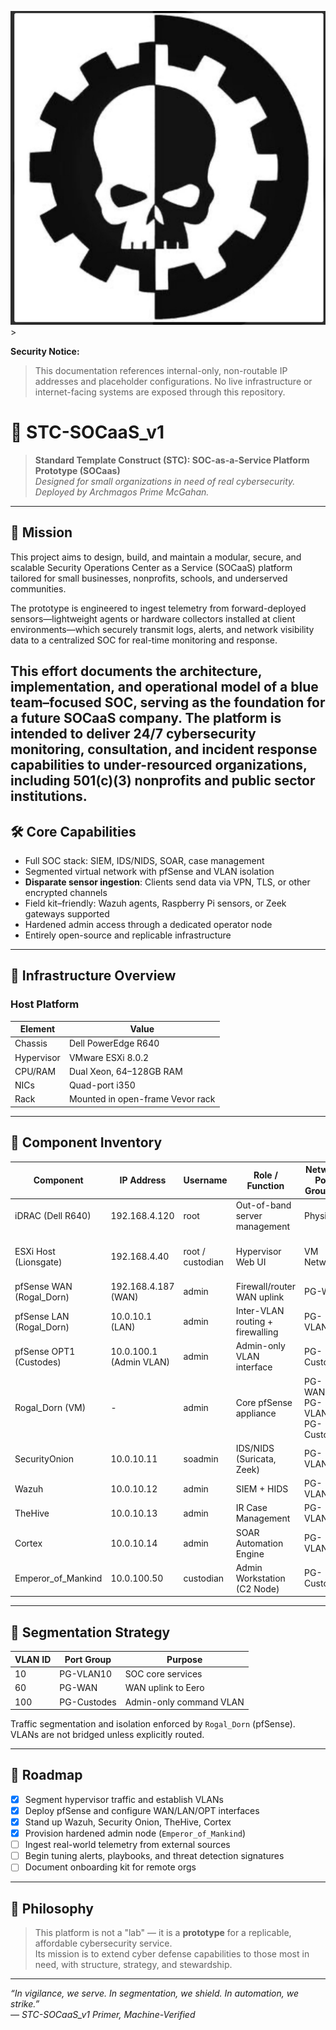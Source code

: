 ![alt text](TYML4855.JPG)> 

**Security Notice:**  
> This documentation references internal-only, non-routable IP addresses and placeholder configurations. No live infrastructure or internet-facing systems are exposed through this repository.

# 🔱 STC-SOCaaS_v1

> **Standard Template Construct (STC): SOC-as-a-Service Platform Prototype (SOCaas)**  
> *Designed for small organizations in need of real cybersecurity. Deployed by Archmagos Prime McGahan.*

---

## 📜 Mission

This project aims to design, build, and maintain a modular, secure, and scalable Security Operations Center as a Service (SOCaaS) platform tailored for small businesses, nonprofits, schools, and underserved communities.

The prototype is engineered to ingest telemetry from forward-deployed sensors—lightweight agents or hardware collectors installed at client environments—which securely transmit logs, alerts, and network visibility data to a centralized SOC for real-time monitoring and response.

This effort documents the architecture, implementation, and operational model of a blue team–focused SOC, serving as the foundation for a future SOCaaS company. The platform is intended to deliver 24/7 cybersecurity monitoring, consultation, and incident response capabilities to under-resourced organizations, including 501(c)(3) nonprofits and public sector institutions.
---

## 🛠️ Core Capabilities

- Full SOC stack: SIEM, IDS/NIDS, SOAR, case management
- Segmented virtual network with pfSense and VLAN isolation
- **Disparate sensor ingestion**: Clients send data via VPN, TLS, or other encrypted channels
- Field kit–friendly: Wazuh agents, Raspberry Pi sensors, or Zeek gateways supported
- Hardened admin access through a dedicated operator node
- Entirely open-source and replicable infrastructure

---

## 🧱 Infrastructure Overview

### Host Platform

| Element       | Value                         |
|---------------|-------------------------------|
| Chassis       | Dell PowerEdge R640           |
| Hypervisor    | VMware ESXi 8.0.2             |
| CPU/RAM       | Dual Xeon, 64–128GB RAM       |
| NICs          | Quad-port i350                |
| Rack          | Mounted in open-frame Vevor rack |

---

## 🧾 Component Inventory

| Component                   | IP Address              | Username         | Role / Function                                | Network Port Group(s)             | Notes                                                   |
|----------------------------|--------------------------|------------------|------------------------------------------------|-----------------------------------|----------------------------------------------------------|
| iDRAC (Dell R640)          | 192.168.4.120            | root             | Out-of-band server management                  | Physical                          | Accessed via micro-USB or LAN                            |
| ESXi Host (Lionsgate)      | 192.168.4.40             | root / custodian | Hypervisor Web UI                              | VM Network                        | Manages all VMs; not part of segmented prototype         |
| pfSense WAN (Rogal_Dorn)   | 192.168.4.187 (WAN)      | admin            | Firewall/router WAN uplink                     | PG-WAN                            | DHCP from Eero                                           |
| pfSense LAN (Rogal_Dorn)   | 10.0.10.1 (LAN)          | admin            | Inter-VLAN routing + firewalling               | PG-VLAN10                         | Gateway for SOC services                                 |
| pfSense OPT1 (Custodes)    | 10.0.100.1 (Admin VLAN)  | admin            | Admin-only VLAN interface                      | PG-Custodes                       | Restricted to `Emperor_of_Mankind`                       |
| Rogal_Dorn (VM)            | -                        | admin            | Core pfSense appliance                         | PG-WAN, PG-VLAN10, PG-Custodes    | Interfaces to all VLANs                                  |
| SecurityOnion              | 10.0.10.11               | soadmin          | IDS/NIDS (Suricata, Zeek)                      | PG-VLAN10                         | Packet inspection, flow analysis                         |
| Wazuh                      | 10.0.10.12               | admin            | SIEM + HIDS                                    | PG-VLAN10                         | Log aggregation, rules, and alerting                     |
| TheHive                    | 10.0.10.13               | admin            | IR Case Management                             | PG-VLAN10                         | Alert triage and SOC workflow                            |
| Cortex                     | 10.0.10.14               | admin            | SOAR Automation Engine                         | PG-VLAN10                         | Enrichment and automated response                        |
| Emperor_of_Mankind         | 10.0.100.50              | custodian        | Admin Workstation (C2 Node)                    | PG-Custodes                       | Controls and manages internal appliances                 |

---

## 🔐 Segmentation Strategy

| VLAN ID | Port Group     | Purpose                        |
|---------|----------------|--------------------------------|
| 10      | PG-VLAN10      | SOC core services              |
| 60      | PG-WAN         | WAN uplink to Eero             |
| 100     | PG-Custodes    | Admin-only command VLAN        |

Traffic segmentation and isolation enforced by `Rogal_Dorn` (pfSense). VLANs are not bridged unless explicitly routed.


---

## 🚀 Roadmap

- [x] Segment hypervisor traffic and establish VLANs
- [x] Deploy pfSense and configure WAN/LAN/OPT interfaces
- [x] Stand up Wazuh, Security Onion, TheHive, Cortex
- [x] Provision hardened admin node (`Emperor_of_Mankind`)
- [ ] Ingest real-world telemetry from external sources
- [ ] Begin tuning alerts, playbooks, and threat detection signatures
- [ ] Document onboarding kit for remote orgs

---

## 🧠 Philosophy

> This platform is not a "lab" — it is a **prototype** for a replicable, affordable cybersecurity service.  
> Its mission is to extend cyber defense capabilities to those most in need, with structure, strategy, and stewardship.

---

*“In vigilance, we serve. In segmentation, we shield. In automation, we strike.”*  
*— STC-SOCaaS_v1 Primer, Machine-Verified*
